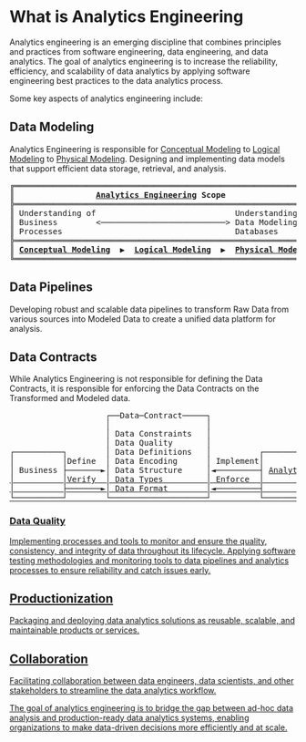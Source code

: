 # What is Analytics Engineering

Analytics engineering is an emerging discipline that combines principles and practices from software engineering, data engineering, and data analytics. The goal of analytics engineering is to increase the reliability, efficiency, and scalability of data analytics by applying software engineering best practices to the data analytics process.

Some key aspects of analytics engineering include:


## Data Modeling
Analytics Engineering is responsible for [Conceptual Modeling](what-is-the-difference-between-logical-modelling-and-conceptual-modelling-and-physical-modelling.md#conceptual-modeling) to [Logical Modeling](what-is-the-difference-between-logical-modelling-and-conceptual-modelling-and-physical-modelling.md#logical-modeling) to [Physical Modeling](what-is-the-difference-between-logical-modelling-and-conceptual-modelling-and-physical-modelling.md#physical-modeling). Designing and implementing data models that support efficient data storage, retrieval, and analysis.

<pre>
╔════════════════════════════════════════════════════════════════╗
║                 <a href="https://analyticsengineering.net/mailman/listinfo/wranglers"><b>Analytics Engineering</b></a> <b>Scope</b>                    ║
╠════════════════════════════════════════════════════════════════╣  
║ Understanding of                             Understanding of  ║
║ Business        <──────────────────────────> Data Modeling and ║
║ Processes                                    Databases         ║
╠════════════════════════════════════════════════════════════════╣
║ <a href="#conceptual-modeling"><b>Conceptual Modeling</b></a>  <b>▶</b>  <a href="#logical-modeling"><b>Logical Modeling</b></a>  <b>▶</b>  <a href="#physical-modeling"><b>Physical Modeling</b></a> ║
╚════════════════════════════════════════════════════════════════╝
</pre>

## Data Pipelines
Developing robust and scalable data pipelines to transform Raw Data from various sources into Modeled Data to create a unified data platform for analysis.

## Data Contracts
While Analytics Engineering is not responsible for defining the Data Contracts, it is responsible for enforcing the Data Contracts on the Transformed and Modeled data.

<pre>
                    ┌──Data─Contract─────┐                        
                    │                    │                        
                    │ Data Constraints   │                        
                    │ Data Quality       │                        
┌──────────┐        │ Data Definitions   │          ┌────────────┐
│          │Define  │ Data Encoding      │ Implement│            │
│ Business ├───────►│ Data Structure     │◄─────────┤ <a href="https://analyticsengineering.net/mailman/listinfo/wranglers">Analytics Engineering  │
│          │Verify  │ Data Types         │ Enforce  │            │
│          ├───────►│ Data Format        │◄─────────┤            │
└──────────┘        └────────────────────┘          └────────────┘
</pre>

### Data Quality 
Implementing processes and tools to monitor and ensure the quality, consistency, and integrity of data throughout its lifecycle. Applying software testing methodologies and monitoring tools to data pipelines and analytics processes to ensure reliability and catch issues early.

## Productionization
Packaging and deploying data analytics solutions as reusable, scalable, and maintainable products or services.
   
## Collaboration
Facilitating collaboration between data engineers, data scientists, and other stakeholders to streamline the data analytics workflow.

The goal of analytics engineering is to bridge the gap between ad-hoc data analysis and production-ready data analytics systems, enabling organizations to make data-driven decisions more efficiently and at scale.

